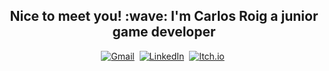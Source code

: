 <h2 align="center">Nice to meet you! :wave: I'm Carlos Roig a junior game developer</h2>
<p align="center">
<a href="mailto:carlos.roig.garcia@gmail.com"><img alt="Gmail" src="https://img.shields.io/badge/Gmail-D14836?style=for-the-badge&logo=gmail&logoColor=white"></a>&nbsp;
<a href="https://www.linkedin.com/in/carlos-roig-garcia/"><img alt="LinkedIn" src="https://img.shields.io/badge/linkedin-%230077B5.svg?style=for-the-badge&logo=linkedin&logoColor=white"/></a>&nbsp;
<a href="https://carlos-roig-garcia.itch.io/"><img alt="Itch.io" src="https://img.shields.io/badge/itch.io-%23FF0B34.svg?logo=Itch.io&logoColor=white"/></a>&nbsp;
</p>


<!--
**CarlosRoig09/CarlosRoig09** is a ✨ _special_ ✨ repository because its `README.md` (this file) appears on your GitHub profile.

Here are some ideas to get you started:

- 🔭 I’m currently working on ...
- 🌱 I’m currently learning ...
- 👯 I’m looking to collaborate on ...
- 🤔 I’m looking for help with ...
- 💬 Ask me about ...
- 📫 How to reach me: ...
- 😄 Pronouns: ...
- ⚡ Fun fact: ...
-->
